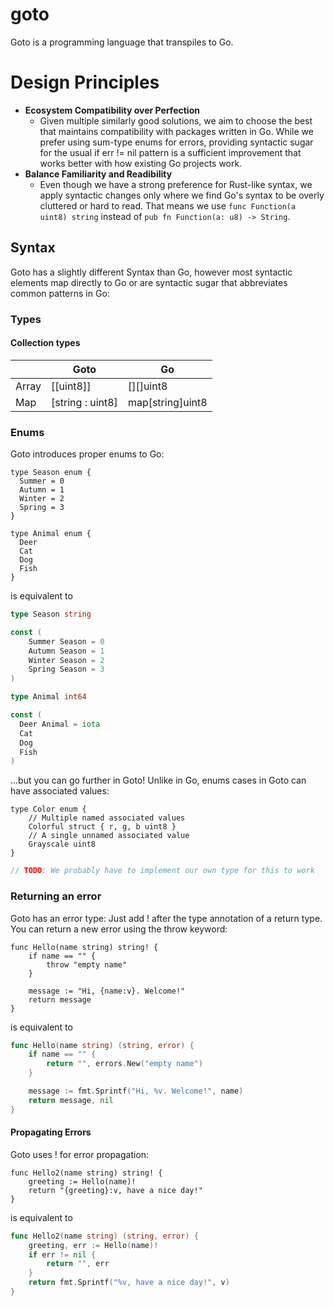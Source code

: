 # goto
Goto is a programming language that transpiles to Go.

# Design Principles
- **Ecosystem Compatibility over Perfection**
  - Given multiple similarly good solutions, we aim to choose the best that maintains compatibility with packages written in Go. While we prefer using sum-type enums for errors, providing syntactic sugar for the usual if err != nil pattern is a sufficient improvement that works better with how existing Go projects work.
- **Balance Familiarity and Readibility**
  - Even though we have a strong preference for Rust-like syntax, we apply syntactic changes only where we find Go's syntax to be overly cluttered or hard to read. That means we use `func Function(a uint8) string` instead of `pub fn Function(a: u8) -> String`.

## Syntax
Goto has a slightly different Syntax than Go, however most syntactic elements map directly to Go or are syntactic sugar that abbreviates common patterns in Go:

### Types
#### Collection types
|       | Goto             | Go
|-------|------------------|----------
| Array | [[uint8]]        | [][]uint8
| Map   | [string : uint8] | map[string]uint8

### Enums
Goto introduces proper enums to Go:

```goto
type Season enum {
  Summer = 0
  Autumn = 1
  Winter = 2
  Spring = 3
}

type Animal enum {
  Deer
  Cat
  Dog
  Fish
}
```

is equivalent to

```go
type Season string

const (
	Summer Season = 0
	Autumn Season = 1
	Winter Season = 2
	Spring Season = 3
)

type Animal int64

const (
  Deer Animal = iota
  Cat
  Dog
  Fish
)
```

...but you can go further in Goto! Unlike in Go, enums cases in Goto can have associated values:

```goto
type Color enum {
    // Multiple named associated values
    Colorful struct { r, g, b uint8 }
    // A single unnamed associated value
    Grayscale uint8
}
```

```go
// TODO: We probably have to implement our own type for this to work
```
### Returning an error
Goto has an error type: Just add ! after the type annotation of a return type.
You can return a new error using the throw keyword:
```goto
func Hello(name string) string! {
    if name == "" {
        throw "empty name"
    }

    message := "Hi, {name:v}. Welcome!"
    return message
}
```

is equivalent to

```go
func Hello(name string) (string, error) {
    if name == "" {
        return "", errors.New("empty name")
    }

    message := fmt.Sprintf("Hi, %v. Welcome!", name)
    return message, nil
}
```

#### Propagating Errors
Goto uses ! for error propagation:
```goto
func Hello2(name string) string! {
    greeting := Hello(name)!
    return "{greeting}:v, have a nice day!"
}
```

is equivalent to

```go
func Hello2(name string) (string, error) {
    greeting, err := Hello(name)!
    if err != nil {
        return "", err
    }
    return fmt.Sprintf("%v, have a nice day!", v)
}
```
